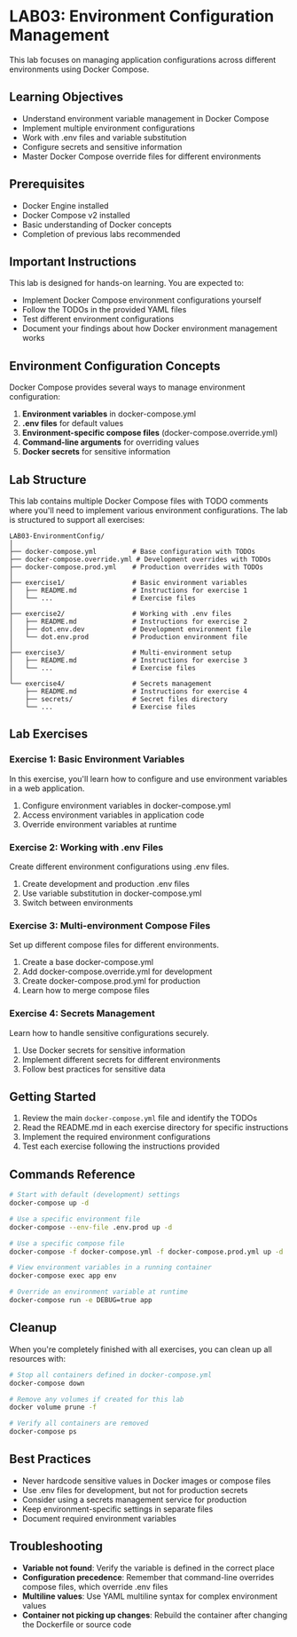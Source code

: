 # LAB03: Environment Configuration Management

This lab focuses on managing application configurations across different environments using Docker Compose.

## Learning Objectives

- Understand environment variable management in Docker Compose
- Implement multiple environment configurations
- Work with .env files and variable substitution
- Configure secrets and sensitive information
- Master Docker Compose override files for different environments

## Prerequisites

- Docker Engine installed
- Docker Compose v2 installed
- Basic understanding of Docker concepts
- Completion of previous labs recommended

## Important Instructions

This lab is designed for hands-on learning. You are expected to:
- Implement Docker Compose environment configurations yourself
- Follow the TODOs in the provided YAML files
- Test different environment configurations
- Document your findings about how Docker environment management works

## Environment Configuration Concepts

Docker Compose provides several ways to manage environment configuration:

1. **Environment variables** in docker-compose.yml
2. **.env files** for default values
3. **Environment-specific compose files** (docker-compose.override.yml)
4. **Command-line arguments** for overriding values
5. **Docker secrets** for sensitive information

## Lab Structure

This lab contains multiple Docker Compose files with TODO comments where you'll need to implement various environment configurations. The lab is structured to support all exercises:

```
LAB03-EnvironmentConfig/
│
├── docker-compose.yml         # Base configuration with TODOs
├── docker-compose.override.yml # Development overrides with TODOs
├── docker-compose.prod.yml    # Production overrides with TODOs
│
├── exercise1/                 # Basic environment variables
│   ├── README.md              # Instructions for exercise 1
│   └── ...                    # Exercise files
│
├── exercise2/                 # Working with .env files
│   ├── README.md              # Instructions for exercise 2
│   ├── dot.env.dev            # Development environment file
│   └── dot.env.prod           # Production environment file
│
├── exercise3/                 # Multi-environment setup
│   ├── README.md              # Instructions for exercise 3
│   └── ...                    # Exercise files
│
└── exercise4/                 # Secrets management 
    ├── README.md              # Instructions for exercise 4
    ├── secrets/               # Secret files directory
    └── ...                    # Exercise files
```

## Lab Exercises

### Exercise 1: Basic Environment Variables

In this exercise, you'll learn how to configure and use environment variables in a web application.

1. Configure environment variables in docker-compose.yml
2. Access environment variables in application code
3. Override environment variables at runtime

### Exercise 2: Working with .env Files

Create different environment configurations using .env files.

1. Create development and production .env files
2. Use variable substitution in docker-compose.yml
3. Switch between environments

### Exercise 3: Multi-environment Compose Files

Set up different compose files for different environments.

1. Create a base docker-compose.yml
2. Add docker-compose.override.yml for development
3. Create docker-compose.prod.yml for production
4. Learn how to merge compose files

### Exercise 4: Secrets Management

Learn how to handle sensitive configurations securely.

1. Use Docker secrets for sensitive information
2. Implement different secrets for different environments
3. Follow best practices for sensitive data

## Getting Started

1. Review the main `docker-compose.yml` file and identify the TODOs
2. Read the README.md in each exercise directory for specific instructions
3. Implement the required environment configurations
4. Test each exercise following the instructions provided

## Commands Reference

```bash
# Start with default (development) settings
docker-compose up -d

# Use a specific environment file
docker-compose --env-file .env.prod up -d

# Use a specific compose file
docker-compose -f docker-compose.yml -f docker-compose.prod.yml up -d

# View environment variables in a running container
docker-compose exec app env

# Override an environment variable at runtime
docker-compose run -e DEBUG=true app
```

## Cleanup

When you're completely finished with all exercises, you can clean up all resources with:

```bash
# Stop all containers defined in docker-compose.yml
docker-compose down

# Remove any volumes if created for this lab
docker volume prune -f

# Verify all containers are removed
docker-compose ps
```

## Best Practices

- Never hardcode sensitive values in Docker images or compose files
- Use .env files for development, but not for production secrets
- Consider using a secrets management service for production
- Keep environment-specific settings in separate files
- Document required environment variables

## Troubleshooting

- **Variable not found**: Verify the variable is defined in the correct place
- **Configuration precedence**: Remember that command-line overrides compose files, which override .env files
- **Multiline values**: Use YAML multiline syntax for complex environment values
- **Container not picking up changes**: Rebuild the container after changing the Dockerfile or source code
